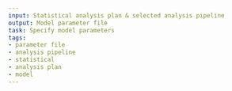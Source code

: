 ```yaml
---
input: Statistical analysis plan & selected analysis pipeline
output: Model parameter file
task: Specify model parameters
tags:
- parameter file
- analysis pipeline
- statistical
- analysis plan
- model
---
```

